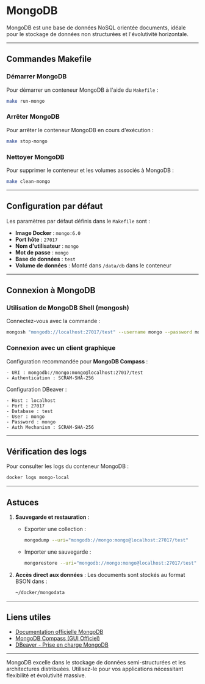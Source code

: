 # MongoDB

MongoDB est une base de données NoSQL orientée documents, idéale pour le stockage de données non structurées et l'évolutivité horizontale.

---

## Commandes Makefile

### Démarrer MongoDB
Pour démarrer un conteneur MongoDB à l'aide du `Makefile` :
```bash
make run-mongo
```

### Arrêter MongoDB
Pour arrêter le conteneur MongoDB en cours d'exécution :
```bash
make stop-mongo
```

### Nettoyer MongoDB
Pour supprimer le conteneur et les volumes associés à MongoDB :
```bash
make clean-mongo
```

---

## Configuration par défaut

Les paramètres par défaut définis dans le `Makefile` sont :

- **Image Docker** : `mongo:6.0`
- **Port hôte** : `27017`
- **Nom d'utilisateur** : `mongo`
- **Mot de passe** : `mongo`
- **Base de données** : `test`
- **Volume de données** : Monté dans `/data/db` dans le conteneur

---

## Connexion à MongoDB

### Utilisation de MongoDB Shell (mongosh)
Connectez-vous avec la commande :
```bash
mongosh "mongodb://localhost:27017/test" --username mongo --password mongo
```

### Connexion avec un client graphique
Configuration recommandée pour **MongoDB Compass** :
```
- URI : mongodb://mongo:mongo@localhost:27017/test
- Authentication : SCRAM-SHA-256
```

Configuration DBeaver :
```
- Host : localhost
- Port : 27017
- Database : test
- User : mongo
- Password : mongo
- Auth Mechanism : SCRAM-SHA-256
```

---

## Vérification des logs

Pour consulter les logs du conteneur MongoDB :
```bash
docker logs mongo-local
```

---

## Astuces

1. **Sauvegarde et restauration** :
   - Exporter une collection :
     ```bash
     mongodump --uri="mongodb://mongo:mongo@localhost:27017/test"
     ```
   - Importer une sauvegarde :
     ```bash
     mongorestore --uri="mongodb://mongo:mongo@localhost:27017/test" dump/
     ```

2. **Accès direct aux données** :
   Les documents sont stockés au format BSON dans :
   ```bash
   ~/docker/mongodata
   ```

---

## Liens utiles

- [Documentation officielle MongoDB](https://docs.mongodb.com/)
- [MongoDB Compass (GUI Officiel)](https://www.mongodb.com/products/compass)
- [DBeaver - Prise en charge MongoDB](https://dbeaver.io/)

---

MongoDB excelle dans le stockage de données semi-structurées et les architectures distribuées. Utilisez-le pour vos applications nécessitant flexibilité et évolutivité massive.